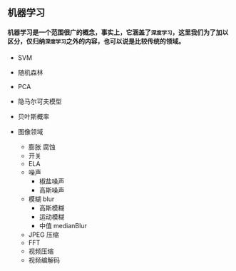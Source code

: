 ## 机器学习

#### 机器学习是一个范围很广的概念，事实上，它涵盖了`深度学习`，这里我们为了加以区分，仅归纳`深度学习`之外的内容，也可以说是比较传统的领域。

+ SVM
+ 随机森林
+ PCA
+ 隐马尔可夫模型
+ 贝叶斯概率

+ 图像领域
  + 膨胀 腐蚀
  + 开关
  + ELA
  + 噪声
    + 椒盐噪声
    + 高斯噪声
  + 模糊 blur
    + 高斯模糊
    + 运动模糊
    + 中值 medianBlur
  + JPEG 压缩
  + FFT
  + 视频压缩
  + 视频编解码